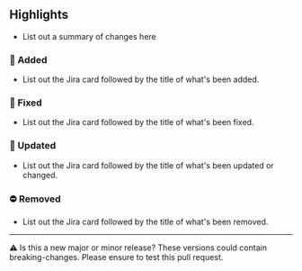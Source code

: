 ## Highlights

- List out a summary of changes here

### :rocket: Added

- List out the Jira card followed by the title of what's been added.

### :rotating_light: Fixed

- List out the Jira card followed by the title of what's been fixed.

### :wrench: Updated

- List out the Jira card followed by the title of what's been updated or changed.

### :no_entry: Removed

- List out the Jira card followed by the title of what's been removed.

----

:warning: Is this a new major or minor release? These versions could contain breaking-changes. Please ensure to test this pull request.
